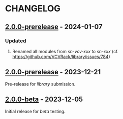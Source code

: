 # CHANGELOG

## [2.0.0-prerelease](https://github.com/transcriptaze/sn-vcv/releases/tag/v2.0.0) - 2024-01-07

### Updated
1. Renamed all modules from _sn-vcv-xxx_ to _sn-xxx_ (cf. https://github.com/VCVRack/library/issues/784)


## [2.0.0-prerelease](https://github.com/transcriptaze/sn-vcv/releases/tag/v2.0.0) - 2023-12-21

Pre-release for _library_ submission.


## [2.0.0-beta](https://github.com/transcriptaze/sn-vcv/releases/tag/v2.0.0) - 2023-12-05

Initial release for _beta_ testing.

